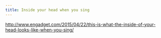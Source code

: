 ```yaml
---
title: Inside your head when you sing
---
```


http://www.engadget.com/2015/04/22/this-is-what-the-inside-of-your-head-looks-like-when-you-sing/
